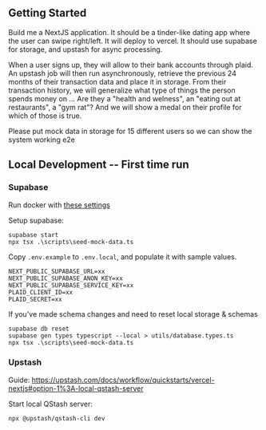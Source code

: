 ## Getting Started

Build me a NextJS application. It should be a tinder-like dating app where the user can swipe right/left. It will deploy to vercel. It should use supabase for storage, and upstash for async processing.

When a user signs up, they will allow to their bank accounts through plaid. An upstash job will then run asynchronously, retrieve the previous 24 months of their transaction data and place it in storage. From their transaction history, we will generalize what type of things the person spends money on ... Are they a "health and welness", an "eating out at restaurants", a "gym rat"? And we will show a medal on their profile for which of those is true.

Please put mock data in storage for 15 different users so we can show the system working e2e

## Local Development -- First time run

### Supabase

Run docker with [these settings](https://supabase.com/docs/guides/local-development/cli/getting-started?queryGroups=platform&platform=windows#running-supabase-locally)

Setup supabase:

```
supabase start
npx tsx .\scripts\seed-mock-data.ts
```

Copy `.env.example` to `.env.local`, and populate it with sample values.

```
NEXT_PUBLIC_SUPABASE_URL=xx
NEXT_PUBLIC_SUPABASE_ANON_KEY=xx
NEXT_PUBLIC_SUPABASE_SERVICE_KEY=xx
PLAID_CLIENT_ID=xx
PLAID_SECRET=xx
```

If you've made schema changes and need to reset local storage & schemas

```
supabase db reset
supabase gen types typescript --local > utils/database.types.ts
npx tsx .\scripts\seed-mock-data.ts
```

### Upstash

Guide: https://upstash.com/docs/workflow/quickstarts/vercel-nextjs#option-1%3A-local-qstash-server

Start local QStash server:

```
npx @upstash/qstash-cli dev
```
